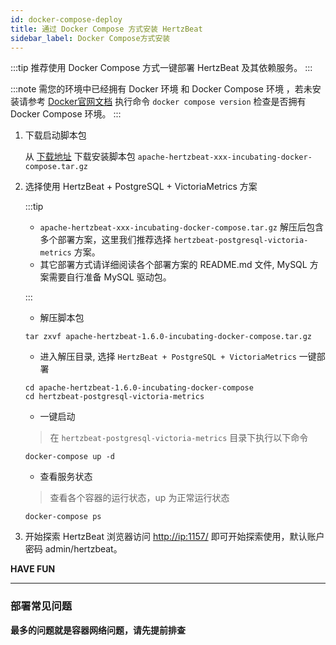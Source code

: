 ```yaml
---
id: docker-compose-deploy
title: 通过 Docker Compose 方式安装 HertzBeat
sidebar_label: Docker Compose方式安装
---
```


:::tip
推荐使用 Docker Compose 方式一键部署 HertzBeat 及其依赖服务。
:::

:::note
需您的环境中已经拥有 Docker 环境 和 Docker Compose 环境 ，若未安装请参考 [Docker官网文档](https://docs.docker.com/compose/install/)
执行命令 `docker compose version` 检查是否拥有 Docker Compose 环境。
:::

1. 下载启动脚本包

   从 [下载地址](/docs/download) 下载安装脚本包 `apache-hertzbeat-xxx-incubating-docker-compose.tar.gz`

2. 选择使用 HertzBeat + PostgreSQL + VictoriaMetrics 方案

   :::tip

   - `apache-hertzbeat-xxx-incubating-docker-compose.tar.gz` 解压后包含多个部署方案，这里我们推荐选择 `hertzbeat-postgresql-victoria-metrics` 方案。
   - 其它部署方式请详细阅读各个部署方案的 README.md 文件, MySQL 方案需要自行准备 MySQL 驱动包。

   :::

   - 解压脚本包

   ```shell
   tar zxvf apache-hertzbeat-1.6.0-incubating-docker-compose.tar.gz
   ```

   - 进入解压目录, 选择 `HertzBeat + PostgreSQL + VictoriaMetrics` 一键部署

   ```shell
   cd apache-hertzbeat-1.6.0-incubating-docker-compose    
   cd hertzbeat-postgresql-victoria-metrics
   ```

   - 一键启动

   > 在 `hertzbeat-postgresql-victoria-metrics` 目录下执行以下命令

   ```shell
   docker-compose up -d
   ```

   - 查看服务状态

   > 查看各个容器的运行状态，up 为正常运行状态

   ```shell
   docker-compose ps
   ```

3. 开始探索 HertzBeat
   浏览器访问 <http://ip:1157/> 即可开始探索使用，默认账户密码 admin/hertzbeat。

**HAVE FUN**

----

### 部署常见问题

**最多的问题就是容器网络问题，请先提前排查**
